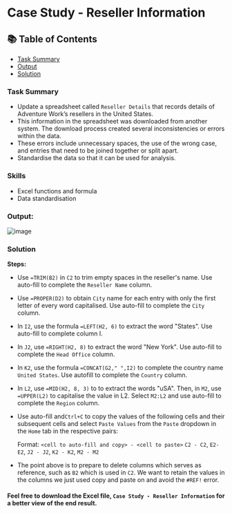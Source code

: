 # Case Study - Reseller Information

## 📚 Table of Contents
- [Task Summary](#task-summary)
- [Output](#output)
- [Solution](#solution)

### Task Summary
- Update a spreadsheet called ````Reseller Details```` that records details of Adventure Work’s resellers in the United States.
- This information in the spreadsheet was downloaded from another system. The download process created several inconsistencies or errors within the data.
- These errors include unnecessary spaces, the use of the wrong case, and entries that need to be joined together or split apart.
-  Standardise the data so that it can be used for analysis.

### Skills
- Excel functions and formula
- Data standardisation

### Output:

![image](https://github.com/user-attachments/assets/9df28cd0-74ba-4126-85fe-f21fef05d27d)

### Solution

**Steps:**
- Use ````=TRIM(B2)```` in ````C2```` to trim empty spaces in the reseller's name. Use auto-fill to complete the  ````Reseller Name```` column.

- Use ````=PROPER(D2)```` to obtain ````City```` name for each entry with only the first letter of every word capitalised. Use auto-fill to complete the ````City```` column.

- In ````I2````, use the formula ````=LEFT(H2, 6)```` to extract the word "States". Use auto-fill to complete column I.

- In ```J2```, use ```=RIGHT(H2, 8)``` to extract the word "New York". Use auto-fill to complete the ```Head Office``` column.

- In ```K2```, use the formula ````=CONCAT(G2," ",I2)```` to complete the country name ````United States````. Use autofill to complete the ```Country``` column.

- In ```L2```, use ```=MID(H2, 8, 3)``` to to extract the words "uSA". Then, in ```M2```, use ```=UPPER(L2)``` to capitalise the value in L2. Select ```M2:L2``` and use auto-fill to complete the ```Region``` column.

- Use auto-fill and```Ctrl+C``` to copy the values of the following cells and their subsequent cells and select ```Paste Values``` from the ```Paste``` dropdown in the ```Home``` tab in the respective pairs:

	Format: ```<cell to auto-fill and copy> - <cell to paste>```
	```C2 - C2```, ```E2- E2```, ```J2 - J2```, ```K2 - K2```, ```M2 - M2```

- The point above is to prepare to delete columns which serves as reference, such as ```B2``` which is used in ```C2```. We want to retain the values in the columns we just used copy and paste on and avoid the ```#REF!``` error.

#### Feel free to download the Excel file, ````Case Study - Reseller Information```` for a better view of the end result.
